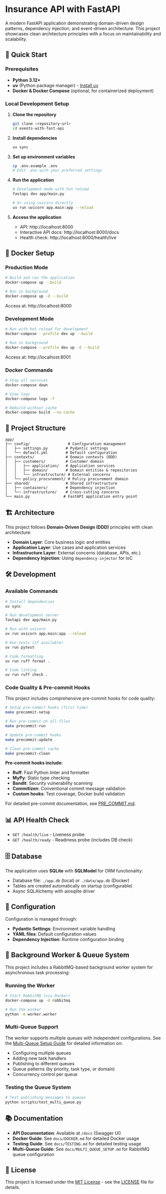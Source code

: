 # Insurance API with FastAPI

A modern FastAPI application demonstrating domain-driven design patterns, dependency injection, and event-driven architecture. This project showcases clean architecture principles with a focus on maintainability and scalability.

## 🚀 Quick Start

### Prerequisites

- **Python 3.12+**
- **uv** (Python package manager) - [Install uv](https://docs.astral.sh/uv/getting-started/installation/)
- **Docker & Docker Compose** (optional, for containerized deployment)

### Local Development Setup

1. **Clone the repository**

   ```bash
   git clone <repository-url>
   cd events-with-fast-api
   ```

2. **Install dependencies**

   ```bash
   uv sync
   ```

3. **Set up environment variables**

   ```bash
   cp .env.example .env
   # Edit .env with your preferred settings
   ```

4. **Run the application**

   ```bash
   # Development mode with hot reload
   fastapi dev app/main.py

   # Or using uvicorn directly
   uv run uvicorn app.main:app --reload
   ```

5. **Access the application**
   - API: http://localhost:8000
   - Interactive API docs: http://localhost:8000/docs
   - Health check: http://localhost:8000/health/live

## 🐳 Docker Setup

### Production Mode

```bash
# Build and run the application
docker-compose up --build

# Run in background
docker-compose up -d --build
```

Access at: http://localhost:8000

### Development Mode

```bash
# Run with hot reload for development
docker-compose --profile dev up --build

# Run in background
docker-compose --profile dev up -d --build
```

Access at: http://localhost:8001

### Docker Commands

```bash
# Stop all services
docker-compose down

# View logs
docker-compose logs -f

# Rebuild without cache
docker-compose build --no-cache
```

## 📁 Project Structure

```
app/
├── config/                 # Configuration management
│   ├── settings.py        # Pydantic settings
│   └── default.yml        # Default configuration
├── contexts/              # Domain contexts (DDD)
│   ├── customers/         # Customer domain
│   │   ├── application/   # Application services
│   │   ├── domain/        # Domain entities & repositories
│   │   └── infrastructure/ # External concerns
│   └── policy_procurement/ # Policy procurement domain
├── shared/                # Shared infrastructure
│   ├── containers/        # Dependency injection
│   └── infrastructure/    # Cross-cutting concerns
└── main.py               # FastAPI application entry point
```

## 🏗️ Architecture

This project follows **Domain-Driven Design (DDD)** principles with clean architecture:

- **Domain Layer**: Core business logic and entities
- **Application Layer**: Use cases and application services
- **Infrastructure Layer**: External concerns (database, APIs, etc.)
- **Dependency Injection**: Using `dependency-injector` for IoC

## 🛠️ Development

### Available Commands

```bash
# Install dependencies
uv sync

# Run development server
fastapi dev app/main.py

# Run with uvicorn
uv run uvicorn app.main:app --reload

# Run tests (if available)
uv run pytest

# Code formatting
uv run ruff format .

# Code linting
uv run ruff check .
```

### Code Quality & Pre-commit Hooks

This project includes comprehensive pre-commit hooks for code quality:

```bash
# Setup pre-commit hooks (first time)
make precommit-setup

# Run pre-commit on all files
make precommit-run

# Update pre-commit hooks
make precommit-update

# Clean pre-commit cache
make precommit-clean
```

**Pre-commit hooks include:**

- **Ruff**: Fast Python linter and formatter
- **MyPy**: Static type checking
- **Bandit**: Security vulnerability scanning
- **Commitizen**: Conventional commit message validation
- **Custom hooks**: Test coverage, Docker build validation

For detailed pre-commit documentation, see [PRE_COMMIT.md](./PRE_COMMIT.md).

## 📊 API Health Check

- `GET /health/live` - Liveness probe
- `GET /health/ready` - Readiness probe (includes DB check)

## 🗄️ Database

The application uses **SQLite** with **SQLModel** for ORM functionality:

- Database file: `./app.db` (local) or `./data/app.db` (Docker)
- Tables are created automatically on startup (configurable)
- Async SQLAlchemy with aiosqlite driver

## 🔧 Configuration

Configuration is managed through:

- **Pydantic Settings**: Environment variable handling
- **YAML files**: Default configuration values
- **Dependency Injection**: Runtime configuration binding

## 🔄 Background Worker & Queue System

This project includes a RabbitMQ-based background worker system for asynchronous task processing:

### Running the Worker

```bash
# Start RabbitMQ (via Docker)
docker-compose up -d rabbitmq

# Run the worker
python -m worker.worker
```

### Multi-Queue Support

The worker supports multiple queues with independent configurations. See the [Multi-Queue Setup Guide](./docs/MULTI_QUEUE_SETUP.md) for detailed information on:

- Configuring multiple queues
- Adding new task handlers
- Publishing to different queues
- Queue patterns (by priority, task type, or domain)
- Concurrency control per queue

### Testing the Queue System

```bash
# Test publishing messages to queues
python scripts/test_multi_queue.py
```

## 📚 Documentation

- **API Documentation**: Available at `/docs` (Swagger UI)
- **Docker Guide**: See `docs/DOCKER.md` for detailed Docker usage
- **Testing Guide**: See `docs/TESTING.md` for detailed testing usage
- **Multi-Queue Guide**: See `docs/MULTI_QUEUE_SETUP.md` for RabbitMQ queue configuration

## 📄 License

This project is licensed under the [MIT License](LICENSE) - see the [LICENSE](LICENSE) file for details.

